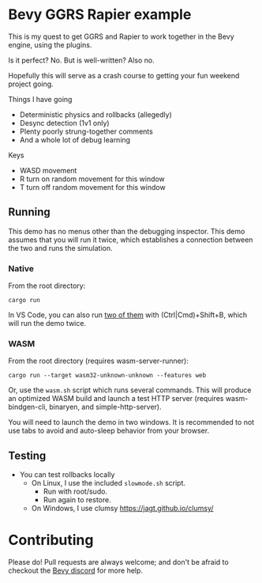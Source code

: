 # Bevy GGRS Rapier example

This is my quest to get GGRS and Rapier to work together in the Bevy engine,
using the plugins.

Is it perfect? No. But is well-written? Also no.

Hopefully this will serve as a crash course to getting your fun weekend project
going.

Things I have going

- Deterministic physics and rollbacks (allegedly)
- Desync detection (1v1 only)
- Plenty poorly strung-together comments
- And a whole lot of debug learning

Keys

- WASD movement
- R turn on random movement for this window
- T turn off random movement for this window

## Running

This demo has no menus other than the debugging inspector. This demo assumes
that you will run it twice, which establishes a connection between the two and
runs the simulation.

### Native

From the root directory:

```
cargo run
```

In VS Code, you can also run
[two of them](https://www.youtube.com/watch?v=btHpHjabRcc) with
(Ctrl|Cmd)+Shift+B, which will run the demo twice.

### WASM

From the root directory (requires wasm-server-runner):

```
cargo run --target wasm32-unknown-unknown --features web
```

Or, use the `wasm.sh` script which runs several commands. This will produce an
optimized WASM build and launch a test HTTP server (requires wasm-bindgen-cli,
binaryen, and simple-http-server).

You will need to launch the demo in two windows. It is recommended to not use
tabs to avoid and auto-sleep behavior from your browser.

## Testing

- You can test rollbacks locally
  - On Linux, I use the included `slowmode.sh` script.
    - Run with root/sudo.
    - Run again to restore.
  - On Windows, I use clumsy https://jagt.github.io/clumsy/

# Contributing

Please do! Pull requests are always welcome; and don't be afraid to checkout the
[Bevy discord](https://discord.gg/bevy) for more help.
